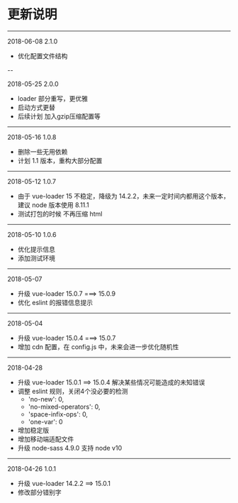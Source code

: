 # 更新说明

---

2018-06-08  2.1.0

- 优化配置文件结构

--

2018-05-25  2.0.0

- loader 部分重写，更优雅
- 启动方式更替
- 后续计划 加入gzip压缩配置等

---

2018-05-16  1.0.8

- 删除一些无用依赖
- 计划 1.1 版本，重构大部分配置

---

2018-05-12  1.0.7

- 由于 vue-loader 15 不稳定，降级为 14.2.2，未来一定时间内都用这个版本，建议 node 版本使用 8.11.1
- 测试打包的时候 不再压缩 html

---


2018-05-10  1.0.6

- 优化提示信息
- 添加测试环境

---

2018-05-07

- 升级 vue-loader 15.0.7 ===> 15.0.9
- 优化 eslint 的报错信息提示

---

2018-05-04

- 升级 vue-loader 15.0.4 ===> 15.0.7
- 增加 cdn 配置，在 config.js 中，未来会进一步优化随机性

---

2018-04-28

- 升级 vue-loader 15.0.1 ==> 15.0.4 解决某些情况可能造成的未知错误
- 调整 eslint 规则，关闭4个没必要的检测
  - 'no-new': 0,
  - 'no-mixed-operators': 0,
  - 'space-infix-ops': 0,
  - 'one-var': 0
- 增加稳定版
- 增加移动端适配文件
- 升级 node-sass 4.9.0 支持 node v10


---


2018-04-26  1.0.1

- 升级 vue-loader 14.2.2 ==> 15.0.1
- 修改部分错别字